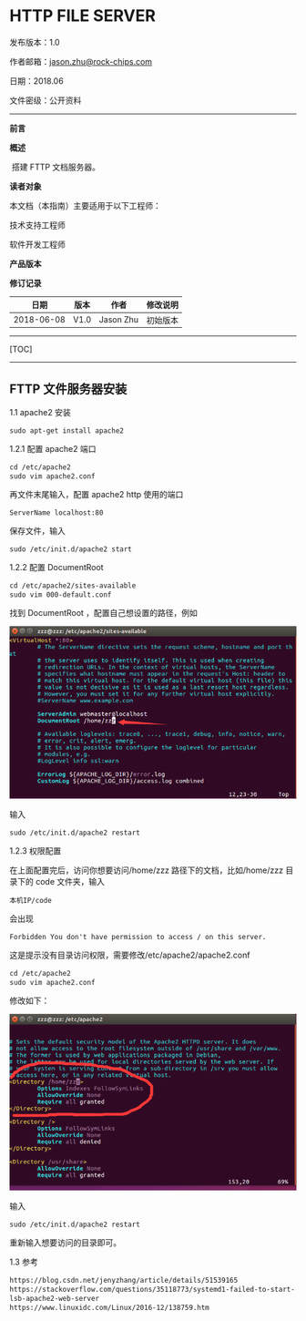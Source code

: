 # HTTP FILE SERVER

发布版本：1.0

作者邮箱：jason.zhu@rock-chips.com

日期：2018.06

文件密级：公开资料

------

**前言**

**概述**

​	搭建 FTTP 文档服务器。

**读者对象**

本文档（本指南）主要适用于以下工程师：

技术支持工程师

软件开发工程师

**产品版本**

**修订记录**

| **日期**     | **版本** | **作者**    | **修改说明** |
| ---------- | ------ | --------- | -------- |
| 2018-06-08 | V1.0   | Jason Zhu | 初始版本     |

------

[TOC]

------

## FTTP 文件服务器安装

1.1 apache2 安装

```
sudo apt-get install apache2
```

1.2.1 配置 apache2 端口

```
cd /etc/apache2
sudo vim apache2.conf
```

再文件末尾输入，配置 apache2 http 使用的端口

```
ServerName localhost:80
```

保存文件，输入

```
sudo /etc/init.d/apache2 start
```

1.2.2 配置 DocumentRoot

```
cd /etc/apache2/sites-available
sudo vim 000-default.conf
```

找到 DocumentRoot ，配置自己想设置的路径，例如

![documentroot](./Rockchip_Developer_Guide_Apache2_Deploy/documentroot.png)

输入

```
sudo /etc/init.d/apache2 restart
```

1.2.3 权限配置

在上面配置完后，访问你想要访问/home/zzz 路径下的文档，比如/home/zzz 目录下的 code 文件夹，输入

```
本机IP/code
```

会出现

```
Forbidden You don't have permission to access / on this server.
```

这是提示没有目录访问权限，需要修改/etc/apache2/apache2.conf

```
cd /etc/apache2
sudo vim apache2.conf
```

修改如下：

![auth](./Rockchip_Developer_Guide_Apache2_Deploy/auth.png)

输入

```
sudo /etc/init.d/apache2 restart
```

重新输入想要访问的目录即可。

1.3 参考

```
https://blog.csdn.net/jenyzhang/article/details/51539165
https://stackoverflow.com/questions/35118773/systemd1-failed-to-start-lsb-apache2-web-server
https://www.linuxidc.com/Linux/2016-12/138759.htm
```


